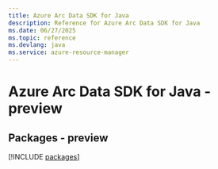 ```yaml
---
title: Azure Arc Data SDK for Java
description: Reference for Azure Arc Data SDK for Java
ms.date: 06/27/2025
ms.topic: reference
ms.devlang: java
ms.service: azure-resource-manager
---
```

# Azure Arc Data SDK for Java - preview
## Packages - preview
[!INCLUDE [packages](arc-data-index.md)]